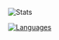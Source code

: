 ![Stats](https://github-readme-stats.vercel.app/api?username=itzskyreed&show_icons=true&theme=radical)

[![Languages](https://github-readme-stats.vercel.app/api/top-langs/?username=itzskyreed&layout=donut-vertical&card_width=465&theme=radical&&langs_count=8)](https://github.com/anuraghazra/github-readme-stats)
